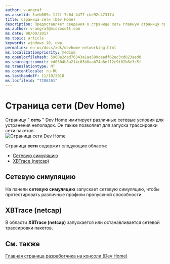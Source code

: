 ```yaml
---
author: v-angraf
ms.assetid: 5aeb009c-1f2f-7c04-4477-cbe92c473174
title: Страница сети (Dev Home)
description: Предоставляет сведения о странице сеть главную страницу приложения для Xbox One.
ms.author: v-angraf@microsoft.com
ms.date: 08/09/2017
ms.topic: article
keywords: windows 10, uwp
permalink: en-us/docs/xdk/devhome-networking.html
ms.localizationpriority: medium
ms.openlocfilehash: 5968a2dad76343a1aa589caadf62ec3cd823aed0
ms.sourcegitcommit: ed0304b8a214c03b8aab74b8ef12c9f82b8e3c5f
ms.translationtype: MT
ms.contentlocale: ru-RU
ms.lasthandoff: 11/19/2018
ms.locfileid: "7286261"
---
```

# <a name="networking-page-dev-home"></a>Страница сети (Dev Home)
   
  
Страницу " **сеть** " Dev Home имитирует различные сетевые условия для устранения неполадок. Он также позволяет для запуска трассировки сети пакетов.   
 ![Страница сети Dev Home](images/devhome_networking.png)   
  
Страница **сети** содержит следующие области:   
 
   *  [Сетевую симуляцию](#ID4EEB)  
   *  [XBTrace (netcap)](#ID4EOB)  

 
<a id="ID4EEB"></a>

   

## <a name="network-simulation"></a>Сетевую симуляцию  
   
  
На панели **сетевую симуляцию** запускает сетевую симуляцию, чтобы протестировать различные профили пропускной способности.   
  
<a id="ID4EOB"></a>

   

## <a name="xbtrace-netcap"></a>XBTrace (netcap)  
   
  
В области **XBTrace (netcap)** запускается или останавливается сетевой трассировки пакетов.   
  
<a id="ID4E2B"></a>

   

## <a name="see-also"></a>См. также  
 [Главная страница разработчика на консоли (Dev Home)](dev-home.md)

  